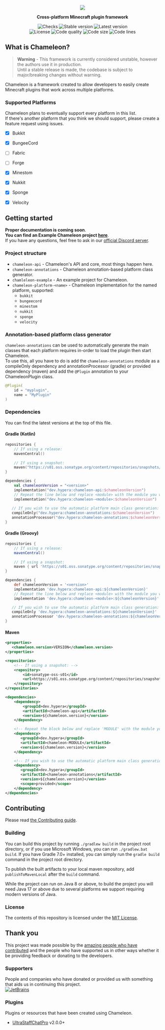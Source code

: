 <div align="center">
  <a href="https://github.com/ChameleonFramework/Chameleon">
    <img src="https://i.hypera.dev/assets/chameleon@750x150.png" />
  </a>
  <p><strong>Cross-platform Minecraft plugin framework</strong></p>
</div>

<div align="center">
  <img alt="Checks" src="https://img.shields.io/github/checks-status/ChameleonFramework/Chameleon/main?color=17aaaa&style=for-the-badge">
  <img alt="Stable version" src="https://img.shields.io/badge/Stable-N/A-%2317aaaa?style=for-the-badge">
  <img alt="Latest version" src="https://img.shields.io/badge/dynamic/json?color=17aaaa&label=Latest&prefix=v&query=%24.version&url=https%3A%2F%2Frepo.hypera.dev%2Fapi%2Fmaven%2Flatest%2Fversion%2Fsnapshots%2Fdev%2Fhypera%2Fchameleon-api&style=for-the-badge"><br/>
  <img alt="License" src="https://img.shields.io/badge/License-MIT-%2317aaaa?style=for-the-badge">
  <img alt="Code quality" src="https://img.shields.io/codefactor/grade/github/ChameleonFramework/Chameleon/main?style=for-the-badge&color=%2317aaaa">
  <img alt="Code size" src="https://img.shields.io/github/languages/code-size/ChameleonFramework/Chameleon?color=17aaaa&style=for-the-badge">
  <img alt="Code lines" src="https://img.shields.io/tokei/lines/github/ChameleonFramework/Chameleon?label=Lines%20of%20code&style=for-the-badge&color=17aaaa">
</div>

## What is Chameleon?
> **Warning** - This framework is currently considered unstable, however the authors use it in production.  
> Until a stable release is made, the codebase is subject to major/breaking changes without warning.  

Chameleon is a framework created to allow developers to easily create Minecraft plugins that work across multiple platforms.

### Supported Platforms
Chameleon plans to eventually support every platform in this list.  
If there's another platform that you think we should support, please create a feature request using issues.
- [x] Bukkit
- [x] BungeeCord
- [ ] Fabric
- [ ] Forge
- [x] Minestom
- [x] Nukkit
- [x] Sponge
- [x] Velocity


## Getting started
**Proper documentation is coming soon**.  
**You can find an Example Chameleon project [here](example)**.  
If you have any questions, feel free to ask in our [official Discord server](https://discord.hypera.dev/).

### Project structure
 - `chameleon-api` - Chameleon's API and core, most things happen here.
 - `chameleon-annotations` - Chameleon annotation-based platform class generator.
 - `chamleleon-example` - An example project for Chameleon.
 - `chameleon-platform-<name>` - Chameleon implementation for the named platform, supported:
   - `bukkit`
   - `bungeecord`
   - `minestom`
   - `nukkit`
   - `sponge`
   - `velocity`

### Annotation-based platform class generator
`chameleon-annotations` can be used to automatically generate the main classes that each platform requires in-order to load the plugin then start Chameleon.  
To use this, all you have to do is add the `chameleon-annotations` module as a compileOnly dependency and annotationProcessor (gradle) or provided dependency (maven) and add the `@Plugin` annotation to your ChameleonPlugin class.  
```java
@Plugin(
    id = "myplugin",
    name = "MyPlugin"
)
```

### Dependencies
You can find the latest versions at the top of this file.

#### Gradle (Kotlin)
```kotlin
repositories {
    // If using a release:
    mavenCentral()
   
    // If using a snapshot:
    maven("https://s01.oss.sonatype.org/content/repositories/snapshots/")
}

dependencies {
    val chameleonVersion = "<version>"
    implementation("dev.hypera:chameleon-api:$chameleonVersion")
    // Repeat the line below and replace <module> with the module you wish to use.
    implementation("dev.hypera:chameleon-<module>:$chameleonVersion")
   
   // If you wish to use the automatic platform main class generation:
   compileOnly("dev.hypera:chameleon-annotations:$chameleonVersion")
   annotationProcessor("dev.hypera:chameleon-annotations:$chameleonVersion")
}
```

#### Gradle (Groovy)
```groovy
repositories {
    // If using a release:
    mavenCentral()
 
    // If using a snapshot:
    maven { url 'https://s01.oss.sonatype.org/content/repositories/snapshots/' }
}

dependencies {
    def chameleonVersion = '<version>'
    implementation 'dev.hypera:chameleon-api:${chameleonVersion}'
    // Repeat the line below and replace <module> with the module you wish to use.
    implementation 'dev.hypera:chameleon-<module>:${chameleonVersion}'

   // If you wish to use the automatic platform main class generation:
   compileOnly 'dev.hypera:chameleon-annotations:${chameleonVersion}'
   annotationProcessor 'dev.hypera:chameleon-annotations:${chameleonVersion}'
}
```

#### Maven
```xml
<properties>
   <chameleon.version>VERSION</chameleon.version>
</properties>

<repositories>
    <!-- If using a snapshot: -->
    <repository>
        <id>sonatype-oss-s01</id>
        <url>https://s01.oss.sonatype.org/content/repositories/snapshots/</url>
    </repository>
</repositories>

<dependencies>
    <dependency>
        <groupId>dev.hypera</groupId>
        <artifactId>chameleon-api</artifactId>
        <version>${chameleon.version}</version>
    </dependency>

    <!-- Repeat the block below and replace 'MODULE' with the module you wish to use. -->
    <dependency>
       <groupId>dev.hypera</groupId>
       <artifactId>chameleon-MODULE</artifactId>
       <version>${chameleon.version}</version>
    </dependency>

    <!-- If you wish to use the automatic platform main class generation: -->
    <dependency>
       <groupId>dev.hypera</groupId>
       <artifactId>chameleon-annotations</artifactId>
       <version>${chameleon.version}</version>
       <scope>provided</scope>
    </dependency>
</dependencies>
```

## Contributing
Please read [the Contributing guide](CONTRIBUTING.md).

### Building
You can build this project by running `./gradlew build` in the project root directory, or if you use Microsoft Windows, you can run `./gradlew.bat build`.
If you have Gradle 7.0+ installed, you can simply run the `gradle build` command in the project root directory.

To publish the built artifacts to your local maven repository, add `publishToMavenLocal` after the `build` command.

While the project can run on Java 8 or above, to build the project you will need Java 17 or above due to several platforms we support requiring modern versions of Java.

### License
The contents of this repository is licensed under the [MIT License](LICENSE).

## Thank you
This project was made possible by the [amazing people who have contributed](https://github.com/ChameleonFramework/Chameleon/graphs/contributors) and the people who have supported us in other ways whether it be providing feedback or donating to the developers.

### Supporters
People and companies who have donated or provided us with something that aids us in continuing this project.  
[![JetBrains](https://resources.jetbrains.com/storage/products/company/brand/logos/jb_square.svg)](https://jb.gg/OpenSourceSupport)

### Plugins
Plugins or resources that have been created using Chameleon.  
 - [UltraStaffChatPro](https://www.spigotmc.org/resources/80461/) v2.0.0+
